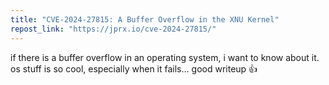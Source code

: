 ```yaml
---
title: "CVE-2024-27815: A Buffer Overflow in the XNU Kernel"
repost_link: "https://jprx.io/cve-2024-27815/"
---
```


if there is a buffer overflow in an operating system, i want to know about it. os stuff is so cool, especially when it fails... good writeup 👍
